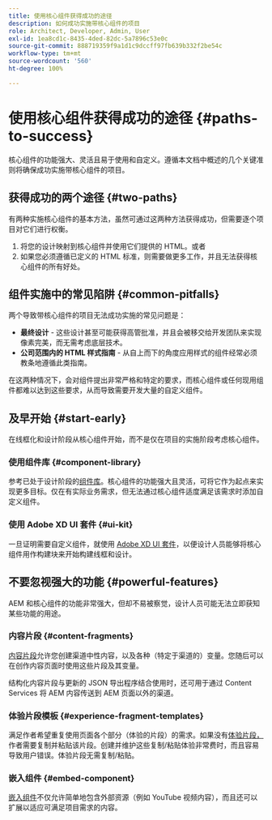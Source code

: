 ```yaml
---
title: 使用核心组件获得成功的途径
description: 如何成功实施带核心组件的项目
role: Architect, Developer, Admin, User
exl-id: 1ea8cd1c-8435-4ded-82dc-5a7896c53e0c
source-git-commit: 888719359f9a1d1c9dccff97fb639b332f2be54c
workflow-type: tm+mt
source-wordcount: '560'
ht-degree: 100%

---
```


# 使用核心组件获得成功的途径 {#paths-to-success}

核心组件的功能强大、灵活且易于使用和自定义。遵循本文档中概述的几个关键准则将确保成功实施带核心组件的项目。

## 获得成功的两个途径 {#two-paths}

有两种实施核心组件的基本方法，虽然可通过这两种方法获得成功，但需要逐个项目对它们进行权衡。

1. 将您的设计映射到核心组件并使用它们提供的 HTML。或者
1. 如果您必须遵循已定义的 HTML 标准，则需要做更多工作，并且无法获得核心组件的所有好处。

## 组件实施中的常见陷阱 {#common-pitfalls}

两个导致带核心组件的项目无法成功实施的常见问题是：

* **最终设计** - 这些设计甚至可能获得高管批准，并且会被移交给开发团队来实现像素完美，而无需考虑底层技术。
* **公司范围内的 HTML 样式指南** - 从自上而下的角度应用样式的组件经常必须教条地遵循此类指南。

在这两种情况下，会对组件提出非常严格和特定的要求，而核心组件或任何现用组件都难以达到这些要求，从而导致需要开发大量的自定义组件。

## 及早开始 {#start-early}

在线框化和设计阶段从核心组件开始，而不是仅在项目的实施阶段考虑核心组件。

### 使用组件库 {#component-library}

参考已处于设计阶段的[组件库](https://adobe.com/go/aem_cmp_library_cn)。核心组件的功能强大且灵活，可将它作为起点来实现更多目标。仅在有实际业务需求，但无法通过核心组件适度满足该需求时添加自定义组件。

### 使用 Adobe XD UI 套件 {#ui-kit}

一旦证明需要自定义组件，就使用 [Adobe XD UI 套件](https://experienceleague.adobe.com/docs/experience-manager-learn/assets/AEM-CoreComponents-UI-Kit.xd)，以便设计人员能够将核心组件用作构建块来开始构建线框和设计。

## 不要忽视强大的功能 {#powerful-features}

AEM 和核心组件的功能非常强大，但却不易被察觉，设计人员可能无法立即获知某些功能的用途。

### 内容片段 {#content-fragments}

[内容片段](https://experienceleague.adobe.com/docs/experience-manager-cloud-service/sites/authoring/fundamentals/content-fragments.html)允许您创建渠道中性内容，以及各种（特定于渠道的）变量。您随后可以在创作内容页面时使用这些片段及其变量。

结构化内容片段与更新的 JSON 导出程序结合使用时，还可用于通过 Content Services 将 AEM 内容传送到 AEM 页面以外的渠道。

### 体验片段模板 {#experience-fragment-templates}

满足作者希望重复使用页面各个部分（体验的片段）的需求。如果没有[体验片段，](https://experienceleague.adobe.com/docs/experience-manager-cloud-service/sites/authoring/fundamentals/experience-fragments.html)作者需要复制并粘贴该片段。创建并维护这些复制/粘贴体验非常费时，而且容易导致用户错误。体验片段无需复制/粘贴。

### 嵌入组件 {#embed-component}

[嵌入组件](/help/components/embed.md)不仅允许简单地包含外部资源（例如 YouTube 视频内容），而且还可以扩展以适应可满足项目需求的内容。
